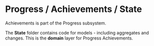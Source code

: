 # Progress / Achievements / State

Achievements is part of the Progress subsystem.
  
The **State** folder contains code for models - including aggregates and changes. This is the **domain** layer for Progress Achievements.
